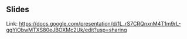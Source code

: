 ## Slides

Link: https://docs.google.com/presentation/d/1L_rS7CRQnxnM4T1m9rL-ggYiObwMTXS80eJBOXMc2Uk/edit?usp=sharing
